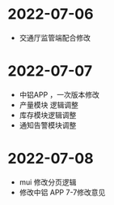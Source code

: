 # 2022-07-06
- 交通厅监管端配合修改


# 2022-07-07
- 中铝APP ，一次版本修改
- 产量模块 逻辑调整
- 库存模块逻辑调整
- 通知告警模块调整

# 2022-07-08
- mui 修改分页逻辑
- 修改中铝 APP 7-7修改意见